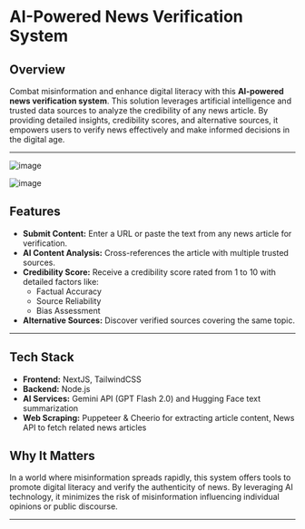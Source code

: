 # AI-Powered News Verification System

## Overview
Combat misinformation and enhance digital literacy with this **AI-powered news verification system**. This solution leverages artificial intelligence and trusted data sources to analyze the credibility of any news article. By providing detailed insights, credibility scores, and alternative sources, it empowers users to verify news effectively and make informed decisions in the digital age.

---

![image](https://github.com/user-attachments/assets/fef1e3c0-647a-45ed-ad45-1c774f1a8ff4)

![image](https://github.com/user-attachments/assets/73f85044-7a0a-4456-a5e6-7a70ca25586f)



## Features

- **Submit Content:** Enter a URL or paste the text from any news article for verification.
- **AI Content Analysis:** Cross-references the article with multiple trusted sources.
- **Credibility Score:** Receive a credibility score rated from 1 to 10 with detailed factors like:
  - Factual Accuracy
  - Source Reliability
  - Bias Assessment
- **Alternative Sources:** Discover verified sources covering the same topic.

---

## Tech Stack
- **Frontend:** NextJS, TailwindCSS
- **Backend:** Node.js
- **AI Services:** Gemini API (GPT Flash 2.0) and Hugging Face text summarization
- **Web Scraping:** Puppeteer & Cheerio for extracting article content, News API to fetch related news articles


## Why It Matters

In a world where misinformation spreads rapidly, this system offers tools to promote digital literacy and verify the authenticity of news. By leveraging AI technology, it minimizes the risk of misinformation influencing individual opinions or public discourse.

---
